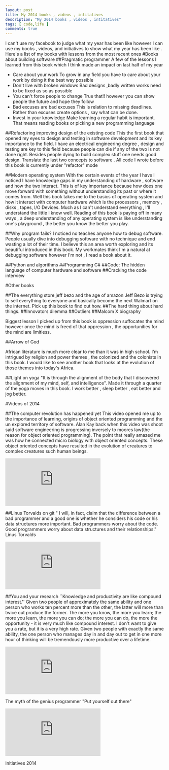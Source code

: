 ```yaml
---
layout: post
title: My 2014 books , videos , intitatives
description: "My 2014 books , videos , intitatives"
tags: [ code,life ]
comments: true
---
```





I can't use my facebook to judge what my year has been like however I can use my books , videos, and initiatives to show what my year has been like . 
Here's a list of my books with lessons from the most recent ones 
#Books about building software
##Pragmatic programmer
A few  of the lessons I learned from this book which I think made an impact on last half of my year
* Care about your work
      To grow in any field you have to care about your work by  doing it the best way possible
* Don't live with broken windows
        Bad designs ,badly written works need to be fixed as so as possible
*	You can't force people to change
        True that!! however you can show people the future and hope they follow
* Bad excuses are bad excuses
        This is relation to missing deadlines. Rather than excuses  create options , say what can be done.
* Invest in your knowledge
      Make learning a regular habit is important. That means reading books or picking a new     programming language


##Refactoring improving design of the existing code
This the first book that opened my eyes to design and testing in software development and its key importance to the field. I have an electrical engineering degree , design and testing are key to this field because people can die if any of the two is not done right. Besides people dying to build complex stuff one needs good design. Translate the last two concepts to software . All code I wrote before this book is currently under "refactor" mode

##Modern operating system
With the certain events of the year I have I noticed I have knowledge gaps in my understanding of hardware , software and how the two interact. This is of key importance because how does one move forward with something without understanding its past or where it comes from. Well this book takes me to the basics of operating system and how it interact with computer hardware which is the processors , memory , disks , tapes, I/O Devices. Much  as I can't understand everything , I'll understand the little I know well. Reading of this book is paying off in many ways , a deep understanding of any operating system is like understanding one's playground , the better you know the better you play.


##Why program fails?
I noticed no teaches anyone how to debug software. People usually dive into debugging software with no technique and end wasting a lot of their time. I believe this an area worth exploring and its beautiful introduced in this book. My workmates think I'm a natural at debugging software however I'm  not , I read a book about it.

##Python and algorithms
##Programming C#
##Code: The hidden language of computer hardware and software
##Cracking the code interview

#Other books

##The everything store jeff bezo and the age of amazon
Jeff Bezo is trying to sell everything to everyone and basically become the next Walmart  on the internet.  Pick up this book to find out how.
##The hard thing about hard things.
##Innovators dilemma
##Outliers
##Malcom X biography

Biggest lesson I picked up from this book is oppression suffocates the mind however once the mind is freed of that oppression , the opportunities for the mind are limitless.

##Arrow of God

African literature is much more clear to me than it was in high school.  I'm intrigued by religion and power themes  , the colonized and the colonists in this book. I would like to see another book that looks at the evolution of those themes into today's Africa.

##Light on yoga
"It is through the alignment of the body that I discovered the alignment of my mind, self, and intelligence".
Made it through a quarter of the yoga moves in this book. I work better , sleep better , eat better and jog better.

#Videos of 2014

##The computer revolution has happened yet
This video opened me up to the importance of learning, origins of object oriented programming and the un explored territory of software. Alan Kay back when this video was shoot said software engineering is progressing inversely to moores law(the reason for object oriented programming). The point that really amazed me was how he connected micro biology with object oriented concepts. These object oriented concepts  have resulted in the evolution of creatures to complex creatures such human beings.
<iframe src="https://www.youtube.com/embed/oKg1hTOQXoY" frameborder="0" > </iframe>

##Linus Torvalds on git
" I will, in fact, claim that the difference between a bad programmer and a good one is whether he considers his code or his data structures more important. Bad programmers worry about the code. Good programmers worry about data structures and their relationships." Linus Torvalds

<iframe src="https://www.youtube.com/embed/4XpnKHJAok8" frameborder="0" > </iframe>

##You and your research
``Knowledge and productivity are like compound interest.'' Given two people of approximately the same ability and one person who works ten percent more than the other, the latter will more than twice out produce the former. The more you know, the more you learn; the more you learn, the more you can do; the more you can do, the more the opportunity - it is very much like compound interest. I don't want to give you a rate, but it is a very high rate. Given two people with exactly the same ability, the one person who manages day in and day out to get in one more hour of thinking will be tremendously more productive over a lifetime.
<iframe src="https://www.youtube.com/embed/a1zDuOPkMSw" frameborder="0" > </iframe>

The myth of the genius programmer
"Put yourself out there"
<iframe src="https://www.youtube.com/embed/0SARbwvhupQ" frameborder="0" > </iframe>



Initiatives 2014
